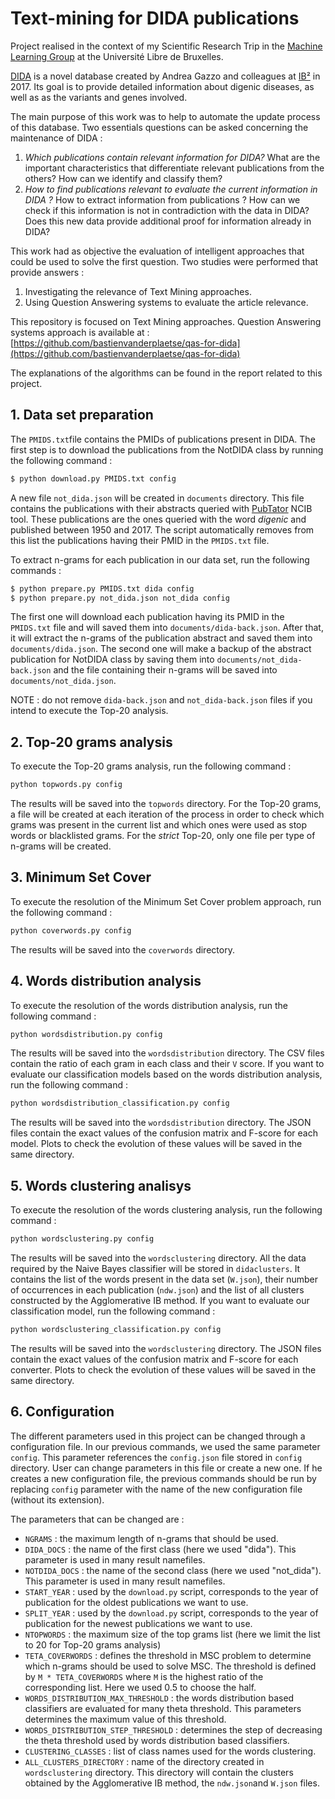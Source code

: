 # Text-mining for DIDA publications
Project realised in the context of my Scientific Research Trip in the [Machine Learning Group](http://mlg.ulb.ac.be/) at the Université Libre de Bruxelles.

[DIDA](http://dida.ibsquare.be/) is a novel database created by Andrea Gazzo and colleagues at [IB²](http://ibsquare.be/) in 2017. Its goal is to provide detailed information about digenic diseases, as well as as the variants and genes involved.

The main purpose of this work was to help to automate the update process of this database. Two essentials questions can be asked concerning the maintenance of DIDA :
1. *Which publications contain relevant information for DIDA?*
What are the important characteristics that differentiate relevant publications from the others? How can we identify and classify them?
2. *How to find publications relevant to evaluate the current information in DIDA ?*
How to extract information from publications ? How can we check if this information is not in contradiction with the data in DIDA? Does this new data provide additional proof for information already in DIDA?

This work had as objective the evaluation of intelligent approaches that could be used to solve the first question. Two studies were performed that provide answers :
1.  Investigating the relevance of Text Mining approaches.
2.  Using Question Answering systems to  evaluate the article relevance.

This repository is focused on Text Mining approaches.
Question Answering systems approach is available at : [https://github.com/bastienvanderplaetse/qas-for-dida](https://github.com/bastienvanderplaetse/qas-for-dida)

The explanations of the algorithms can be found in the report related to this project.

## 1. Data set preparation
The `PMIDS.txt`file contains the PMIDs of publications present in DIDA.
The first step is to download the publications from the NotDIDA class by running the following command :
```sh
$ python download.py PMIDS.txt config
```
A new file `not_dida.json` will be created in `documents` directory. This file contains the publications with their abstracts queried with [PubTator](https://www.ncbi.nlm.nih.gov/CBBresearch/Lu/Demo/PubTator/guest2.cgi) NCIB tool. These publications are the ones queried with the word *digenic* and published between 1950 and 2017. The script automatically removes from this list the publications having their PMID in the `PMIDS.txt` file.

To extract n-grams for each publication in our data set, run the following commands :
```sh
$ python prepare.py PMIDS.txt dida config
$ python prepare.py not_dida.json not_dida config
```
The first one will download each publication having its PMID in the `PMIDS.txt` file and will saved them into `documents/dida-back.json`. After that, it will extract the n-grams of the publication abstract and saved them into `documents/dida.json`. The second one will make a backup of the abstract publication for NotDIDA class by saving them into `documents/not_dida-back.json` and the file containing their n-grams will be saved into `documents/not_dida.json`.

NOTE : do not remove `dida-back.json` and `not_dida-back.json` files if you intend to execute the Top-20 analysis.

## 2. Top-20 grams analysis
To execute the Top-20 grams analysis, run the following command :
```sh
python topwords.py config
```
The results will be saved into the `topwords` directory.
For the Top-20 grams, a file will be created at each iteration of the process in order to check which grams was present in the current list and which ones were used as stop words or blacklisted grams.
For the *strict* Top-20, only one file per type of n-grams will be created.

## 3. Minimum Set Cover
To execute the resolution of the Minimum Set Cover problem approach, run the following command :
```sh
python coverwords.py config
```
The results will be saved into the `coverwords` directory.

## 4. Words distribution analysis
To execute the resolution of the words distribution analysis, run the following command :
```sh
python wordsdistribution.py config
```
The results will be saved into the `wordsdistribution` directory. The CSV files contain the ratio of each gram in each class and their `V` score.
If you want to evaluate our classification models based on the words distribution analysis, run the following command :
```sh
python wordsdistribution_classification.py config
```
The results will be saved into the `wordsdistribution` directory. The JSON files contain the exact values of the confusion matrix and F-score for each model. Plots to check the evolution of these values will be saved in the same directory.

## 5. Words clustering analisys
To execute the resolution of the words clustering analysis, run the following command :
```sh
python wordsclustering.py config
```
The results will be saved into the `wordsclustering` directory. All the data required by the Naive Bayes classifier will be stored in `didaclusters`. It contains the list of the words present in the data set (`W.json`), their number of occurrences in each publication (`ndw.json`) and the list of all clusters constructed by the Agglomerative IB method.
If you want to evaluate our classification model, run the following command :
```sh
python wordsclustering_classification.py config
```
The results will be saved into the `wordsclustering` directory. The JSON files contain the exact values of the confusion matrix and F-score for each converter. Plots to check the evolution of these values will be saved in the same directory.

## 6. Configuration
The different parameters used in this project can be changed through a configuration file. In our previous commands, we used the same parameter `config`. This parameter references the `config.json` file stored in `config` directory.
User can change parameters in this file or create a new one. If he creates a new configuration file, the previous commands should be run by replacing `config` parameter with the name of the new configuration file (without its extension).

The parameters that can be changed are :
- `NGRAMS` : the maximum length of n-grams that should be used.
- `DIDA_DOCS` : the name of the first class (here we used "dida"). This parameter is used in many result namefiles.
- `NOTDIDA_DOCS` : the name of the second class (here we used "not_dida"). This parameter is used in many result namefiles.
- `START_YEAR` : used by the `download.py` script, corresponds to the year of publication for the oldest publications we want to use.
- `SPLIT_YEAR` : used by the `download.py` script, corresponds to the year of publication for the newest publications we want to use.
- `NTOPWORDS` : the maximum size of the top grams list (here we limit the list to 20 for Top-20 grams analysis)
- `TETA_COVERWORDS` : defines the threshold in MSC problem to determine which n-grams should be used to solve MSC. The threshold is defined by `M * TETA_COVERWORDS` where `M` is the highest ratio of the corresponding list. Here we used 0.5 to choose the half.
- `WORDS_DISTRIBUTION_MAX_THRESHOLD` : the words distribution based classifiers are evaluated for many theta threshold. This parameters determines the maximum value of this threshold.
- `WORDS_DISTRIBUTION_STEP_THRESHOLD` : determines the step of decreasing the theta threshold used by words distribution based classifiers.
- `CLUSTERING_CLASSES` : list of class names used for the words clustering.
- `ALL_CLUSTERS_DIRECTORY` : name of the directory created in `wordsclustering` directory. This directory will contain the clusters obtained by the Agglomerative IB method, the `ndw.json`and `W.json` files.
